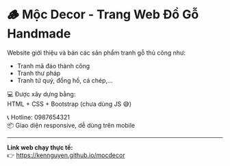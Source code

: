 # 🪵 Mộc Decor - Trang Web Đồ Gỗ Handmade

Website giới thiệu và bán các sản phẩm tranh gỗ thủ công như:
- Tranh mã đáo thành công
- Tranh thư pháp
- Tranh tứ quý, đồng hồ, cá chép,...

💻 Được xây dựng bằng:  
HTML + CSS + Bootstrap (chưa dùng JS 😅)

📞 Hotline: 0987654321  
📦 Giao diện responsive, dễ dùng trên mobile

---

**Link web chạy thực tế:**  
👉 https://kennguyen.github.io/mocdecor
